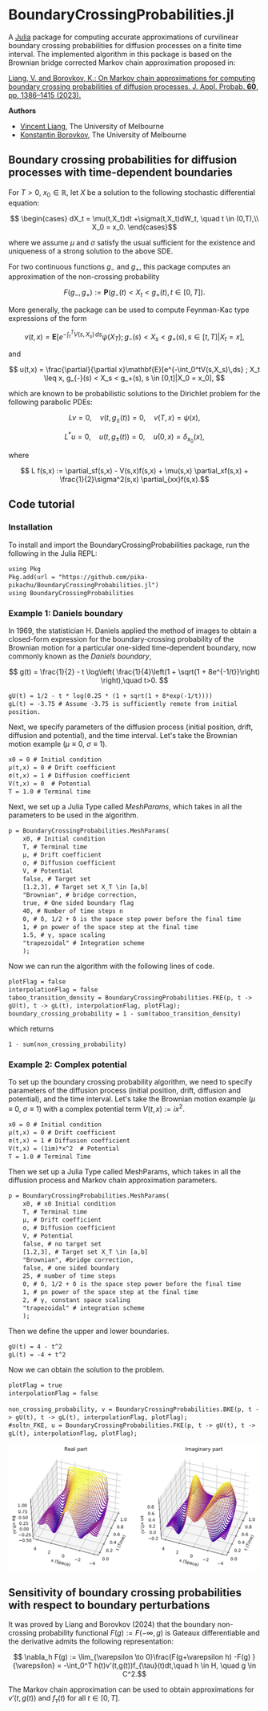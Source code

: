 # BoundaryCrossingProbabilities.jl

A [Julia](https://julialang.org) package for computing accurate approximations of curvilinear boundary crossing probabilities for diffusion processes on a finite time interval. The implemented algorithm in this package is based on the Brownian bridge corrected Markov chain approximation proposed in: 

[Liang, V. and Borovkov, K.: On Markov chain approximations for computing boundary crossing probabilities of diffusion processes. J. Appl. Probab. <b>60</b>, pp. 1386–1415 (2023).](https://doi.org/10.1017/jpr.2023.11)

<b>Authors</b>
- [Vincent Liang](https://www.linkedin.com/in/liangv/), The University of Melbourne
- [Konstantin Borovkov](https://scholar.google.com.au/citations?user=UVdJmiMAAAAJ&hl=en), The University of Melbourne

## Boundary crossing probabilities for diffusion processes with time-dependent boundaries

For $T>0,$ $x_0 \in \mathbb{R},$ let $X$ be a solution to the following stochastic differential equation:

$$ \begin{cases}
dX_t = \mu(t,X_t)dt +\sigma(t,X_t)dW_t, \quad t \in (0,T),\\ 
X_0 = x_0.
\end{cases}$$

where we assume $\mu$ and $\sigma$ satisfy the usual sufficient for the existence and uniqueness of a strong solution to the above SDE. 

For two continuous functions $g_-$ and $g_+,$ this package computes an approximation of the non-crossing probability

$$ 
	F(g_-,g_+) := \mathbf{P}(g_-(t) < X_t < g_+(t) , t\in [0,T]).
$$

More generally, the package can be used to compute Feynman-Kac type expressions of the form

$$ v(t,x) = \mathbf{E}[e^{-\int_t^TV(s,X_s)\,ds}\psi(X_T);g_{-}(s) < X_s < g_+(s), s \in [t,T] | X_t = x], $$

and

$$ u(t,x) = \frac{\partial}{\partial x}\mathbf{E}[e^{-\int_0^tV(s,X_s)\,ds} ; X_t \leq x, g_{-}(s) < X_s < g_+(s), s \in [0,t]|X_0 = x_0], $$

which are known to be probabilistic solutions to the Dirichlet problem for the following parabolic PDEs:

$$ Lv = 0, \quad v(t,g_{\pm}(t)) =0, \quad v(T,x)= \psi(x), $$

$$ L^*u = 0, \quad u(t,g_{\pm}(t)) =0, \quad u(0,x)= \delta_{x_0}(x), $$

where 

$$ L f(s,x) := \partial_sf(s,x) - V(s,x)f(s,x) + \mu(s,x) \partial_xf(s,x) + \frac{1}{2}\sigma^2(s,x) \partial_{xx}f(s,x).$$

## Code tutorial

### Installation

To install and import the BoundaryCrossingProbabilities package, run the following in the Julia REPL:

```
using Pkg
Pkg.add(url = "https://github.com/pika-pikachu/BoundaryCrossingProbabilities.jl")
using BoundaryCrossingProbabilities
```
### Example 1: Daniels boundary

In 1969, the statistician H. Daniels applied the method of images to obtain a closed-form expression for the boundary-crossing probability of the Brownian motion for a particular one-sided time-dependent boundary, now commonly known as the <i>Daniels boundary</i>,

$$ g(t) = \frac{1}{2} - t \log\left( \frac{1}{4}\left(1 + \sqrt{1 + 8e^{-1/t}}\right) \right),\quad t>0. $$

```
gU(t) = 1/2 - t * log(0.25 * (1 + sqrt(1 + 8*exp(-1/t))))
gL(t) = -3.75 # Assume -3.75 is sufficiently remote from initial position.
```

Next, we specify parameters of the diffusion process (initial position, drift, diffusion and potential), and the time interval. Let's take the Brownian motion example ($\mu \equiv 0,$ $\sigma \equiv 1$).

```
x0 = 0 # Initial condition
μ(t,x) = 0 # Drift coefficient
σ(t,x) = 1 # Diffusion coefficient
V(t,x) = 0  # Potential
T = 1.0 # Terminal time
```

Next, we set up a Julia Type called <i>MeshParams</i>, which takes in all the parameters to be used in the algorithm.

```
p = BoundaryCrossingProbabilities.MeshParams(
    x0, # Initial condition
    T, # Terminal time	
    μ, # Drift coefficient
    σ, # Diffusion coefficient
    V, # Potential
    false, # Target set
    [1.2,3], # Target set X_T \in [a,b]
    "Brownian", # bridge correction,
    true, # One sided boundary flag
    40, # Number of time steps n
    0, # δ, 1/2 + δ is the space step power before the final time
    1, # pn power of the space step at the final time
    1.5, # γ, space scaling
    "trapezoidal" # Integration scheme
	);
```

Now we can run the algorithm with the following lines of code.

```
plotFlag = false
interpolationFlag = false
taboo_transition_density = BoundaryCrossingProbabilities.FKE(p, t -> gU(t), t -> gL(t), interpolationFlag, plotFlag);
boundary_crossing_probability = 1 - sum(taboo_transition_density) 
```
which returns
```
1 - sum(non_crossing_probability)
```

### Example 2: Complex potential

To set up the boundary crossing probability algorithm, we need to specify parameters of the diffusion process (initial position, drift, diffusion and potential), and the time interval. Let's take the Brownian motion example ($\mu \equiv 0,$ $\sigma \equiv 1$) with a complex potential term $V(t,x):= ix^2$.

```
x0 = 0 # Initial condition
μ(t,x) = 0 # Drift coefficient
σ(t,x) = 1 # Diffusion coefficient
V(t,x) = (1im)*x^2  # Potential
T = 1.0 # Terminal Time
```

Then we set up a Julia Type called MeshParams, which takes in all the diffusion process and Markov chain approximation parameters.

```
p = BoundaryCrossingProbabilities.MeshParams(
    x0, # x0 Initial condition
    T, # Terminal time	
    μ, # Drift coefficient
    σ, # Diffusion coefficient
    V, # Potential
    false, # no target set
    [1.2,3], # Target set X_T \in [a,b]
    "Brownian", #bridge correction,
    false, # one sided boundary
    25, # number of time steps 
    0, # δ, 1/2 + δ is the space step power before the final time
    1, # pn power of the space step at the final time
    2, # γ, constant space scaling
    "trapezoidal" # integration scheme
	);
```

Then we define the upper and lower boundaries.

```
gU(t) = 4 - t^2
gL(t) = -4 + t^2
```

Now we can obtain the solution to the problem. 

```
plotFlag = true
interpolationFlag = false

non_crossing_probability, v = BoundaryCrossingProbabilities.BKE(p, t -> gU(t), t -> gL(t), interpolationFlag, plotFlag);
#soltn_FKE, u = BoundaryCrossingProbabilities.FKE(p, t -> gU(t), t -> gL(t), interpolationFlag, plotFlag);
```

![Screenshot](complex_potential.png)

## Sensitivity of boundary crossing probabilities with respect to boundary perturbations

It was proved by Liang and Borovkov (2024) that the boundary non-crossing probability functional $F(g) := F(-\infty,g)$ is Gateaux differentiable and the derivative admits the following representation:

$$ \nabla_h F(g) := \lim_{\varepsilon \to 0}\frac{F(g+\varepsilon h) -F(g) }{\varepsilon} = -\int_0^T h(t)v'(t,g(t))f_{\tau}(t)dt,\quad h \in H, \quad g \in C^2.$$

The Markov chain approximation can be used to obtain approximations for $v'(t,g(t))$ and $f_{\tau}(t)$ for all $t \in [0,T].$
